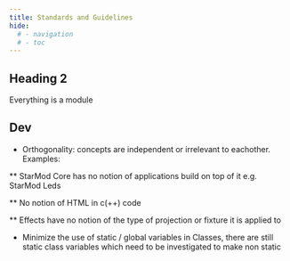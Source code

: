 ```yaml
---
title: Standards and Guidelines
hide:
  # - navigation
  # - toc
---
```


## Heading 2

Everything is a module

## Dev

* Orthogonality: concepts are independent or irrelevant to eachother. Examples:

** StarMod Core has no notion of applications build on top of it e.g. StarMod Leds

** No notion of HTML in c(++) code

** Effects have no notion of the type of projection or fixture it is applied to

* Minimize the use of static / global variables in Classes, there are still static class variables which need to be investigated to make non static

